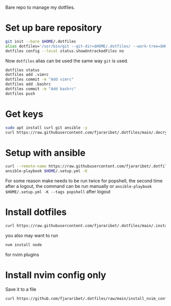 Bare repo to manage my dotfiles.
# Set up bare repository

```bash
git init --bare $HOME/.dotfiles 
alias dotfiles='/usr/bin/git --git-dir=$HOME/.dotfiles/ --work-tree=$HOME'
dotfiles config --local status.showUntrackedFiles no
``` 

Now `dotfiles` alias can be used the same way `git` is used.
```bash
dotfiles status
dotfiles add .vimrc
dotfiles commit -m "Add vimrc"
dotfiles add .bashrc
dotfiles commit -m "Add bashrc"
dotfiles push
```
# Get keys

```bash
sudo apt install curl git ansible -y
curl https://raw.githubusercontent.com/fjararibet/.dotfiles/main/.decrypt_keys.sh | bash
```

# Setup with ansible
```bash
curl --remote-name https://raw.githubusercontent.com/fjararibet/.dotfiles/refs/heads/main/.setup.yml
ansible-playbook $HOME/.setup.yml -K
```
For some reason make needs to be run twice for popshell, the second time after a logout, the command can be run manually or ```ansible-playbook $HOME/.setup.yml -K --tags popshell``` after logout

# Install dotfiles
```bash
curl https://raw.githubusercontent.com/fjararibet/.dotfiles/main/.install_dotfiles.sh | bash
```
you also may want to run
```bash
nvm install node
```
for nvim plugins
# Install nvim config only
Save it to a file
```bash
curl https://github.com/fjararibet/.dotfiles/raw/main/install_nvim_conf.sh | bash
```


